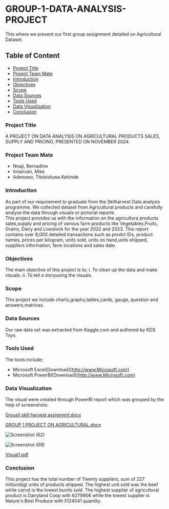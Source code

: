 # GROUP-1-DATA-ANALYSIS-PROJECT
This where we present our first group assignment detailed on Agricultural Dataset.
## Table of Content
- [Project Title](project-title)
- [Project Team Mate](project-team-mate)
- [Introduction](introduction)
- [Objectives](objectives)
- [Scope](scope)
- [Data Sources](data-sources)
- [Tools Used](tools-used)
- [Data Visualization](data-visualization)
- [Conclusion](conclusion)

### Project Title

A PROJECT ON DATA ANALYSIS ON AGRICULTURAL PRODUCTS SALES, SUPPLY AND PRICING, PRESENTED ON NOVEMBER 2024.

### Project Team Mate
* Nnaji, Bernadine
* Imianvan, Mike
* Adenowo, Titobioluwa Kehinde
  
### Introduction

As part of our requirement to graduate from the Skilharvest Data analysis programme. We collected dataset from Agricultural products and carefully analyse the data through visuals or pictorial reports.  
This project provides us with the information on the agricultura products sales,supply and pricing of various farm products like Vegetables,Fruits, Grains, Dairy and Livestock for the year 2022 and 2023. This report contains over 8,000 detailed transactions such as prodct IDs, product names, prices per kilogram, units sold, units on hand,units shipped, suppliers information, farm locations and sales date.

### Objectives

The main objective of this project is to;
  i. To clean up the data and make visuals.
  ii. To tell a storyusing the visuals.

### Scope

This project we include charts,graphs,tables,cards, gauge, question and answers,matrices.

### Data Sources

Our raw data set was extracted from Kaggle.com and authored by KDS Toys.

### Tools Used

The tools include;
* Microsoft Excel[Download]{http://www.Microsoft.com}
* Microsoft PowerBI[Download]{http://www.Microsoft.com}

### Data Visualization

The visual were created through PowerBI report which was grouped by the help of screenshots.




[Group1 skill harvest assigment.docx](https://github.com/user-attachments/files/17894422/Group1.skill.harvest.assigment.docx)



[GROUP 1 PROJECT ON AGRICULTURAL.docx](https://github.com/user-attachments/files/17894424/GROUP.1.PROJECT.ON.AGRICULTURAL.docx)


![Screenshot (62)](https://github.com/user-attachments/assets/fc0e3043-a1ed-40a9-9e50-c5531cf3158e)



![Screenshot (69)](https://github.com/user-attachments/assets/295be442-72ee-40cc-8a11-0403090a6312)



[Visual1.pdf](https://github.com/user-attachments/files/17894403/Visual1.pdf)


 ### Conclusion
 This project has the total number of Twenty suppliers, sum of 227 million(kg) units of products shipped. The highest unit sold was the beef while carrot is the lowest bunits sold. The highest supplier of agricultural product is Dairyland Coop with 6279906 while the lowest supplier is Nature's Best Produce with 5124041 quantity.



